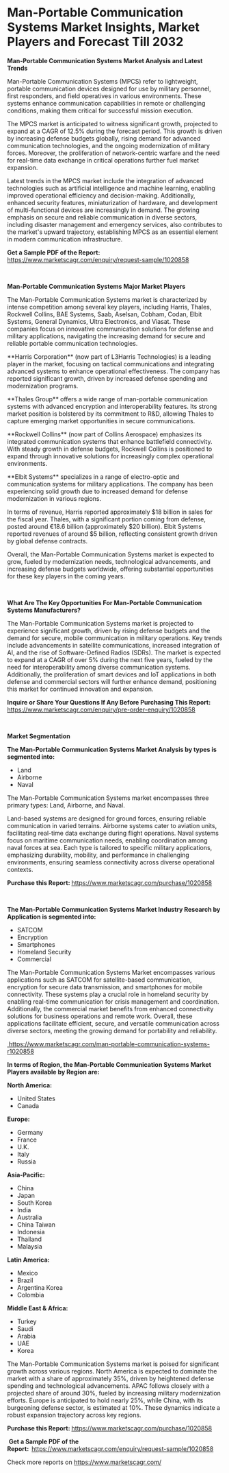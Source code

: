 <p><h1>Man-Portable Communication Systems Market Insights, Market Players and Forecast Till 2032</h1></p><p><strong>Man-Portable Communication Systems Market Analysis and Latest Trends</strong></p>
<p><p>Man-Portable Communication Systems (MPCS) refer to lightweight, portable communication devices designed for use by military personnel, first responders, and field operatives in various environments. These systems enhance communication capabilities in remote or challenging conditions, making them critical for successful mission execution. </p><p>The MPCS market is anticipated to witness significant growth, projected to expand at a CAGR of 12.5% during the forecast period. This growth is driven by increasing defense budgets globally, rising demand for advanced communication technologies, and the ongoing modernization of military forces. Moreover, the proliferation of network-centric warfare and the need for real-time data exchange in critical operations further fuel market expansion.</p><p>Latest trends in the MPCS market include the integration of advanced technologies such as artificial intelligence and machine learning, enabling improved operational efficiency and decision-making. Additionally, enhanced security features, miniaturization of hardware, and development of multi-functional devices are increasingly in demand. The growing emphasis on secure and reliable communication in diverse sectors, including disaster management and emergency services, also contributes to the market's upward trajectory, establishing MPCS as an essential element in modern communication infrastructure.</p></p>
<p><strong>Get a Sample PDF of the Report:&nbsp;</strong> <a href="https://www.marketscagr.com/enquiry/request-sample/1020858?utm_campaign=2246&utm_medium=2&utm_source=Github&utm_content=ia&utm_term=10022025&utm_id=man-portable-communication-systems">https://www.marketscagr.com/enquiry/request-sample/1020858</a></p>
<p>&nbsp;</p>
<p><strong>Man-Portable Communication Systems Major Market Players</strong></p>
<p><p>The Man-Portable Communication Systems market is characterized by intense competition among several key players, including Harris, Thales, Rockwell Collins, BAE Systems, Saab, Aselsan, Cobham, Codan, Elbit Systems, General Dynamics, Ultra Electronics, and Viasat. These companies focus on innovative communication solutions for defense and military applications, navigating the increasing demand for secure and reliable portable communication technologies.</p><p>**Harris Corporation** (now part of L3Harris Technologies) is a leading player in the market, focusing on tactical communications and integrating advanced systems to enhance operational effectiveness. The company has reported significant growth, driven by increased defense spending and modernization programs.</p><p>**Thales Group** offers a wide range of man-portable communication systems with advanced encryption and interoperability features. Its strong market position is bolstered by its commitment to R&D, allowing Thales to capture emerging market opportunities in secure communications.</p><p>**Rockwell Collins** (now part of Collins Aerospace) emphasizes its integrated communication systems that enhance battlefield connectivity. With steady growth in defense budgets, Rockwell Collins is positioned to expand through innovative solutions for increasingly complex operational environments.</p><p>**Elbit Systems** specializes in a range of electro-optic and communication systems for military applications. The company has been experiencing solid growth due to increased demand for defense modernization in various regions.</p><p>In terms of revenue, Harris reported approximately $18 billion in sales for the fiscal year. Thales, with a significant portion coming from defense, posted around €18.6 billion (approximately $20 billion). Elbit Systems reported revenues of around $5 billion, reflecting consistent growth driven by global defense contracts.</p><p>Overall, the Man-Portable Communication Systems market is expected to grow, fueled by modernization needs, technological advancements, and increasing defense budgets worldwide, offering substantial opportunities for these key players in the coming years.</p></p>
<p>&nbsp;</p>
<p><strong>What Are The Key Opportunities For Man-Portable Communication Systems Manufacturers?</strong></p>
<p><p>The Man-Portable Communication Systems market is projected to experience significant growth, driven by rising defense budgets and the demand for secure, mobile communication in military operations. Key trends include advancements in satellite communications, increased integration of AI, and the rise of Software-Defined Radios (SDRs). The market is expected to expand at a CAGR of over 5% during the next five years, fueled by the need for interoperability among diverse communication systems. Additionally, the proliferation of smart devices and IoT applications in both defense and commercial sectors will further enhance demand, positioning this market for continued innovation and expansion.</p></p>
<p><strong>Inquire or Share Your Questions If Any Before Purchasing This Report:</strong> <a href="https://www.marketscagr.com/enquiry/pre-order-enquiry/1020858?utm_campaign=2246&utm_medium=2&utm_source=Github&utm_content=ia&utm_term=10022025&utm_id=man-portable-communication-systems">https://www.marketscagr.com/enquiry/pre-order-enquiry/1020858</a></p>
<p>&nbsp;</p>
<p><strong>Market Segmentation</strong></p>
<p><strong>The Man-Portable Communication Systems Market Analysis by types is segmented into:</strong></p>
<p><ul><li>Land</li><li>Airborne</li><li>Naval</li></ul></p>
<p><p>The Man-Portable Communication Systems market encompasses three primary types: Land, Airborne, and Naval. </p><p>Land-based systems are designed for ground forces, ensuring reliable communication in varied terrains. Airborne systems cater to aviation units, facilitating real-time data exchange during flight operations. Naval systems focus on maritime communication needs, enabling coordination among naval forces at sea. Each type is tailored to specific military applications, emphasizing durability, mobility, and performance in challenging environments, ensuring seamless connectivity across diverse operational contexts.</p></p>
<p><strong>Purchase this Report:&nbsp;</strong><a href="https://www.marketscagr.com/purchase/1020858?utm_campaign=2246&utm_medium=2&utm_source=Github&utm_content=ia&utm_term=10022025&utm_id=man-portable-communication-systems">https://www.marketscagr.com/purchase/1020858</a></p>
<p>&nbsp;</p>
<p><strong>The Man-Portable Communication Systems Market Industry Research by Application is segmented into:</strong></p>
<p><ul><li>SATCOM</li><li>Encryption</li><li>Smartphones</li><li>Homeland Security</li><li>Commercial</li></ul></p>
<p><p>The Man-Portable Communication Systems Market encompasses various applications such as SATCOM for satellite-based communication, encryption for secure data transmission, and smartphones for mobile connectivity. These systems play a crucial role in homeland security by enabling real-time communication for crisis management and coordination. Additionally, the commercial market benefits from enhanced connectivity solutions for business operations and remote work. Overall, these applications facilitate efficient, secure, and versatile communication across diverse sectors, meeting the growing demand for portability and reliability.</p></p>
<p><a href="https://www.marketscagr.com/man-portable-communication-systems-r1020858?utm_campaign=2246&utm_medium=2&utm_source=Github&utm_content=ia&utm_term=10022025&utm_id=man-portable-communication-systems">&nbsp;https://www.marketscagr.com/man-portable-communication-systems-r1020858</a></p>
<p><strong>In terms of Region, the Man-Portable Communication Systems Market Players available by Region are:</strong></p>
<p>
    <p> <strong> North America: </strong>
        <ul>
            <li>United States</li>
            <li>Canada</li>
        </ul>
        </p> 
    <p> <strong> Europe: </strong>
        <ul>
            <li>Germany</li>
            <li>France</li>
            <li>U.K.</li>
            <li>Italy</li>
            <li>Russia</li>
        </ul>
        </p> 
    <p> <strong> Asia-Pacific: </strong>
        <ul>
            <li>China</li>
            <li>Japan</li>
            <li>South Korea</li>
            <li>India</li>
            <li>Australia</li>
            <li>China Taiwan</li>
            <li>Indonesia</li>
            <li>Thailand</li>
            <li>Malaysia</li>
        </ul>
        </p> 
    <p> <strong> Latin America: </strong>
        <ul>
            <li>Mexico</li>
            <li>Brazil</li>
            <li>Argentina Korea</li>
            <li>Colombia</li>
        </ul>
        </p> 
    <p> <strong> Middle East & Africa: </strong>
        <ul>
            <li>Turkey</li>
            <li>Saudi</li>
            <li>Arabia</li>
            <li>UAE</li>
            <li>Korea</li>
        </ul>
    </p>
    </p>
<p><p>The Man-Portable Communication Systems market is poised for significant growth across various regions. North America is expected to dominate the market with a share of approximately 35%, driven by heightened defense spending and technological advancements. APAC follows closely with a projected share of around 30%, fueled by increasing military modernization efforts. Europe is anticipated to hold nearly 25%, while China, with its burgeoning defense sector, is estimated at 10%. These dynamics indicate a robust expansion trajectory across key regions.</p></p>
<p><strong>Purchase this Report: </strong><a href="https://www.marketscagr.com/purchase/1020858?utm_campaign=2246&utm_medium=2&utm_source=Github&utm_content=ia&utm_term=10022025&utm_id=man-portable-communication-systems">https://www.marketscagr.com/purchase/1020858</a></p>
<p>&nbsp;<strong>Get a Sample PDF of the Report:&nbsp;&nbsp;</strong><a href="https://www.marketscagr.com/enquiry/request-sample/1020858?utm_campaign=2246&utm_medium=2&utm_source=Github&utm_content=ia&utm_term=10022025&utm_id=man-portable-communication-systems">https://www.marketscagr.com/enquiry/request-sample/1020858</a></p>
<p><strong></strong></p>
<p>Check more reports on <a href="https://www.marketscagr.com/?utm_campaign=2246&utm_medium=2&utm_source=Github&utm_content=ia&utm_term=10022025&utm_id=man-portable-communication-systems">https://www.marketscagr.com/</a></p>